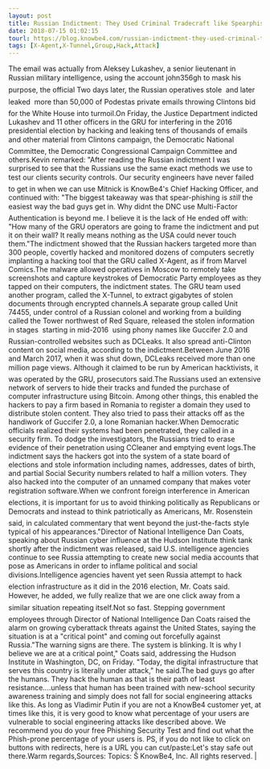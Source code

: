 ```yaml
---
layout: post
title: Russian Indictment: They Used Criminal Tradecraft like Spearphishing To Hack The Democratic Party
date: 2018-07-15 01:02:15
tourl: https://blog.knowbe4.com/russian-indictment-they-used-criminal-tradecraft-like-spearphishing-to-hack-the-democratic-party
tags: [X-Agent,X-Tunnel,Group,Hack,Attack]
---
```

The email was actually from Aleksey Lukashev, a senior lieutenant in Russian military intelligence, using the account john356gh to mask his purpose, the official Two days later, the Russian operatives stole  and later leaked  more than 50,000 of Podestas private emails throwing Clintons bid for the White House into turmoil.On Friday, the Justice Department indicted Lukashev and 11 other officers in the GRU for interfering in the 2016 presidential election by hacking and leaking tens of thousands of emails and other material from Clintons campaign, the Democratic National Committee, the Democratic Congressional Campaign Committee and others.Kevin remarked: "After reading the Russian indictment I was surprised to see that the Russians use the same exact methods we use to test our clients security controls. Our security engineers have never failed to get in when we can use Mitnick is KnowBe4's Chief Hacking Officer, and continued with: "The biggest takeaway was that spear-phishing is *still* the easiest way the bad guys get in. Why didnt the DNC use Multi-Factor Authentication is beyond me. I believe it is the lack of He ended off with: "How many of the GRU operators are going to frame the indictment and put it on their wall? It really means nothing as the USA could never touch them."The indictment showed that the Russian hackers targeted more than 300 people, covertly hacked and monitored dozens of computers secretly implanting a hacking tool that the GRU called X-Agent, as if from Marvel Comics.The malware allowed operatives in Moscow to remotely take screenshots and capture keystrokes of Democratic Party employees as they tapped on their computers, the indictment states. The GRU team used another program, called the X-Tunnel, to extract gigabytes of stolen documents through encrypted channels.A separate group called Unit 74455, under control of a Russian colonel and working from a building called the Tower northwest of Red Square, released the stolen information in stages  starting in mid-2016  using phony names like Guccifer 2.0 and Russian-controlled websites such as DCLeaks. It also spread anti-Clinton content on social media, according to the indictment.Between June 2016 and March 2017, when it was shut down, DCLeaks received more than one million page views. Although it claimed to be run by American hacktivists, it was operated by the GRU, prosecutors said.The Russians used an extensive network of servers to hide their tracks and funded the purchase of computer infrastructure using Bitcoin. Among other things, this enabled the hackers to pay a firm based in Romania to register a domain they used to distribute stolen content. They also tried to pass their attacks off as the handiwork of Guccifer 2.0, a lone Romanian hacker.When Democratic officials realized their systems had been penetrated, they called in a security firm. To dodge the investigators, the Russians tried to erase evidence of their penetration using CCleaner and emptying event logs.The indictment says the hackers got into the system of a state board of elections and stole information including names, addresses, dates of birth, and partial Social Security numbers related to half a million voters. They also hacked into the computer of an unnamed company that makes voter registration software.When we confront foreign interference in American elections, it is important for us to avoid thinking politically as Republicans or Democrats and instead to think patriotically as Americans, Mr. Rosenstein said, in calculated commentary that went beyond the just-the-facts style typical of his appearances."Director of National Intelligence Dan Coats, speaking about Russian cyber influence at the Hudson Institute think tank shortly after the indictment was released, said U.S. intelligence agencies continue to see Russia attempting to create new social media accounts that pose as Americans in order to inflame political and social divisions.Intelligence agencies havent yet seen Russia attempt to hack election infrastructure as it did in the 2016 election, Mr. Coats said. However, he added, we fully realize that we are one click away from a similar situation repeating itself.Not so fast. Stepping government employees through Director of National Intelligence Dan Coats raised the alarm on growing cyberattack threats against the United States, saying the situation is at a "critical point" and coming out forcefully against Russia."The warning signs are there. The system is blinking. It is why I believe we are at a critical point," Coats said, addressing the Hudson Institute in Washington, DC, on Friday. "Today, the digital infrastructure that serves this country is literally under attack," he said.The bad guys go after the humans. They hack the human as that is their path of least resistance....unless that human has been trained with new-school security awareness training and simply does not fall for social engineering attacks like this. As long as Vladimir Putin if you are not a KnowBe4 customer yet, at times like this, it is very good to know what percentage of your users are vulnerable to social engineering attacks like described above. We recommend you do your free Phishing Security Test and find out what the Phish-prone percentage of your users is. PS, if you do not like to click on buttons with redirects, here is a URL you can cut/paste:Let's stay safe out there.Warm regards,Sources: Topics: Š KnowBe4, Inc. All rights reserved. | 